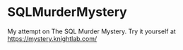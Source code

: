 # SQLMurderMystery
My attempt on The SQL Murder Mystery.
Try it yourself at https://mystery.knightlab.com/
